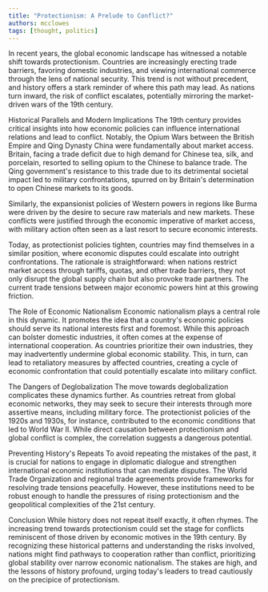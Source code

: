 ```yaml
---
title: "Protectionism: A Prelude to Conflict?"
authors: mcclowes
tags: [thought, politics]
---
```


In recent years, the global economic landscape has witnessed a notable shift towards protectionism. Countries are increasingly erecting trade barriers, favoring domestic industries, and viewing international commerce through the lens of national security. This trend is not without precedent, and history offers a stark reminder of where this path may lead. As nations turn inward, the risk of conflict escalates, potentially mirroring the market-driven wars of the 19th century.

<!--truncate-->

Historical Parallels and Modern Implications
The 19th century provides critical insights into how economic policies can influence international relations and lead to conflict. Notably, the Opium Wars between the British Empire and Qing Dynasty China were fundamentally about market access. Britain, facing a trade deficit due to high demand for Chinese tea, silk, and porcelain, resorted to selling opium to the Chinese to balance trade. The Qing government's resistance to this trade due to its detrimental societal impact led to military confrontations, spurred on by Britain's determination to open Chinese markets to its goods.

Similarly, the expansionist policies of Western powers in regions like Burma were driven by the desire to secure raw materials and new markets. These conflicts were justified through the economic imperative of market access, with military action often seen as a last resort to secure economic interests.

Today, as protectionist policies tighten, countries may find themselves in a similar position, where economic disputes could escalate into outright confrontations. The rationale is straightforward: when nations restrict market access through tariffs, quotas, and other trade barriers, they not only disrupt the global supply chain but also provoke trade partners. The current trade tensions between major economic powers hint at this growing friction.

The Role of Economic Nationalism
Economic nationalism plays a central role in this dynamic. It promotes the idea that a country's economic policies should serve its national interests first and foremost. While this approach can bolster domestic industries, it often comes at the expense of international cooperation. As countries prioritize their own industries, they may inadvertently undermine global economic stability. This, in turn, can lead to retaliatory measures by affected countries, creating a cycle of economic confrontation that could potentially escalate into military conflict.

The Dangers of Deglobalization
The move towards deglobalization complicates these dynamics further. As countries retreat from global economic networks, they may seek to secure their interests through more assertive means, including military force. The protectionist policies of the 1920s and 1930s, for instance, contributed to the economic conditions that led to World War II. While direct causation between protectionism and global conflict is complex, the correlation suggests a dangerous potential.

Preventing History's Repeats
To avoid repeating the mistakes of the past, it is crucial for nations to engage in diplomatic dialogue and strengthen international economic institutions that can mediate disputes. The World Trade Organization and regional trade agreements provide frameworks for resolving trade tensions peacefully. However, these institutions need to be robust enough to handle the pressures of rising protectionism and the geopolitical complexities of the 21st century.

Conclusion
While history does not repeat itself exactly, it often rhymes. The increasing trend towards protectionism could set the stage for conflicts reminiscent of those driven by economic motives in the 19th century. By recognizing these historical patterns and understanding the risks involved, nations might find pathways to cooperation rather than conflict, prioritizing global stability over narrow economic nationalism. The stakes are high, and the lessons of history profound, urging today's leaders to tread cautiously on the precipice of protectionism.